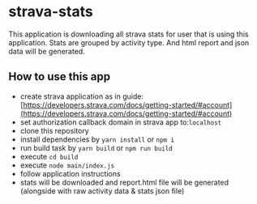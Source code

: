 # strava-stats

This application is downloading all strava stats for user that is using this application.
Stats are grouped by activity type. And html report and json data will be generated.


## How to use this app

* create strava application as in guide: [https://developers.strava.com/docs/getting-started/#account](https://developers.strava.com/docs/getting-started/#account)
* set authorization callback domain in strava app to:`localhost`
* clone this repository
* install dependencies by `yarn install` or `npm i`
* run build task by `yarn build` or `npm run build`
* execute `cd build`
* execute `node main/index.js`
* follow application instructions
* stats will be downloaded and report.html file will be generated (alongside with raw activity data & stats json file)


